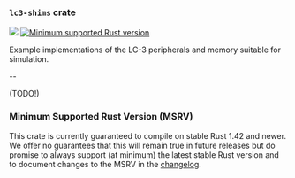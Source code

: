 ### `lc3-shims` crate

[![](https://github.com/ut-utp/prototype/workflows/shims/badge.svg)](https://github.com/ut-utp/prototype/actions)
[![Minimum supported Rust version](https://img.shields.io/badge/rustc-1.42+-red.svg?style=for-the-badge&logo=rust)](#minimum-supported-rust-version-msrv)

Example implementations of the LC-3 peripherals and memory suitable for simulation.

--

(TODO!)

### Minimum Supported Rust Version (MSRV)

This crate is currently guaranteed to compile on stable Rust 1.42 and newer. We offer no guarantees that this will remain true in future releases but do promise to always support (at minimum) the latest stable Rust version and to document changes to the MSRV in the [changelog](CHANGELOG.md).

